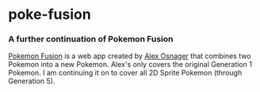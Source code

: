 # poke-fusion
### A further continuation of Pokemon Fusion

[Pokemon Fusion](https://pokemon.alexonsager.net/) is a web app created by [Alex Osnager](https://www.alexonsager.net/about/) that combines two Pokemon into a new Pokemon. Alex's only covers the original Generation 1 Pokemon. I am continuing it on to cover all 2D Sprite Pokemon (through Generation 5). 
